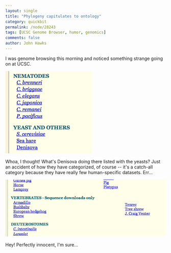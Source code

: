 ```yaml
---
layout: single 
title: "Phylogeny capitulates to ontology" 
category: quickbit
permalink: /node/28243
tags: [UCSC Genome Browser, humor, genomics] 
comments: false 
author: John Hawks 
---
```


I was genome browsing this morning and noticed something strange going on at UCSC. 

<div class="middle-picture">
<img src="/graphics/denisova-genome-browser-ucsc-2011.png" />
</div>

Whoa, I thought! What's Denisova doing there listed with the yeasts? Just an accident of how they have categorized, of course -- it's a catch-all category because they have really few human-specific datasets. Err...

<div class="middle-picture">
<img src="/graphics/venter-genome-browser-ucsc-2011.png" />
</div>

Hey! Perfectly innocent, I'm sure...

